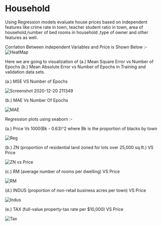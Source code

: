 # Household
Using Regression models evaluate house prices based on independent features like crime rate in town, teacher student ratio in town, area of household,number of bed rooms in household ,type of owner and other features as well. 

Corrlation Between  independent Variables and Price is Shown Below :-
![HeatMap](https://user-images.githubusercontent.com/60821747/102717822-ccd24b80-430a-11eb-9693-7fd3e2a3f348.png)

Here we are going to visualization of (a.) Mean Square Error vs Number of Epochs (b.) Mean Absolute Error vs Number of Epochs in Training and validation data sets.


(a.)  MSE VS Number of Epochs

![Screenshot 2020-12-20 211349](https://user-images.githubusercontent.com/60821747/102718024-d3ad8e00-430b-11eb-9b8d-eed4e0b055c9.png)


(b.)  MAE Vs Number Of Epochs

![MAE](https://user-images.githubusercontent.com/60821747/102718033-e32cd700-430b-11eb-8b28-9b0f2b542459.png)


Regression plots using seaborn :-


(a.) Price Vs 1000(Bk - 0.63)^2 where Bk is the proportion of blacks by town

![Reg](https://user-images.githubusercontent.com/60821747/102718072-2a1acc80-430c-11eb-84d8-81adb39d7254.png)


(b.)  ZN (proportion of residential land zoned for lots over 25,000 sq.ft.) VS Price

![ZN vs Price](https://user-images.githubusercontent.com/60821747/102718061-1bccb080-430c-11eb-8277-2c0c449ceec1.png)


(c.)   RM (average number of rooms per dwelling) VS Price

![RM](https://user-images.githubusercontent.com/60821747/102718075-3010ad80-430c-11eb-81d1-517627811594.png)


(d.)    INDUS (proportion of non-retail business acres per town) VS Price

![Indus ](https://user-images.githubusercontent.com/60821747/102718084-3868e880-430c-11eb-9950-4065eb61211a.png)


(e.)    TAX (full-value property-tax rate per $10,000) VS Price

![Tax](https://user-images.githubusercontent.com/60821747/102718091-41f25080-430c-11eb-9bd2-75a6e0857ca3.png)



